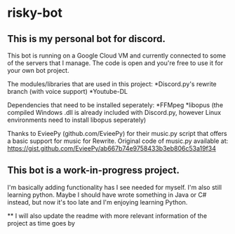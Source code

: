 # risky-bot

## This is my personal bot for discord.

This bot is running on a Google Cloud VM and currently connected to some of the servers that I manage. The code is open and you're free to use it for your own bot project.

The modules/libraries that are used in this project:
*Discord.py's rewrite branch (with voice support)
*Youtube-DL

Dependencies that need to be installed seperately:
*FFMpeg
*libopus (the compiled Windows .dll is already included with Discord.py, however Linux environments need to install libopus seperately)


Thanks to EvieePy (github.com/EvieePy) for their music.py script that offers a basic support for music for Rewrite.
Original code of music.py available at:
https://gist.github.com/EvieePy/ab667b74e9758433b3eb806c53a19f34


## This bot is a work-in-progress project.

I'm basically adding functionality has I see needed for myself. I'm also still learning python. Maybe I should have wrote something in Java or C# instead, but now it's too late and I'm enjoying learning Python.


** I will also update the readme with more relevant information of the project as time goes by